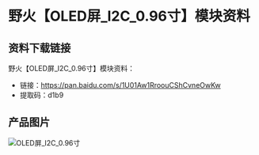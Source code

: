 # 野火【OLED屏_I2C_0.96寸】模块资料
## 资料下载链接
野火【OLED屏_I2C_0.96寸】模块资料：
* 链接：https://pan.baidu.com/s/1U01Aw1RroouCShCvneOwKw 
* 提取码：d1b9 

## 产品图片
![OLED屏_I2C_0.96寸](https://raw.githubusercontent.com/wiki/Embdefire/products/images/模块产品/屏幕/OLED屏_I2C_0.96寸.jpg)